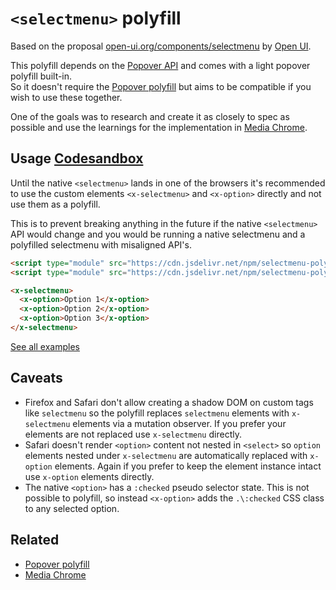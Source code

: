 # `<selectmenu>` polyfill

Based on the proposal 
[open-ui.org/components/selectmenu](https://open-ui.org/components/selectmenu/)
by [Open UI](https://github.com/openui/open-ui).

This polyfill depends on the 
[Popover API](https://developer.chrome.com/docs/web-platform/popover-api/) 
and comes with a light popover polyfill built-in.  
So it doesn't require the 
[Popover polyfill](https://github.com/oddbird/popover-polyfill) 
but aims to be compatible if you wish to use these together.

One of the goals was to research and create it as closely to spec as possible
and use the learnings for the implementation in
[Media Chrome](https://github.com/muxinc/media-chrome).

## Usage [Codesandbox](https://codesandbox.io/s/selectmenu-polyfill-6qky7m?file=/index.html)

Until the native `<selectmenu>` lands in one of the browsers it's recommended 
to use the custom elements `<x-selectmenu>` and `<x-option>` directly and not
use them as a polyfill. 

This is to prevent breaking anything in the future 
if the native `<selectmenu>` API would change and you would be running a native
selectmenu and a polyfilled selectmenu with misaligned API's.

```html
<script type="module" src="https://cdn.jsdelivr.net/npm/selectmenu-polyfill/src/selectmenu.min.js"></script>
<script type="module" src="https://cdn.jsdelivr.net/npm/selectmenu-polyfill/src/option.min.js"></script>

<x-selectmenu>
  <x-option>Option 1</x-option>
  <x-option>Option 2</x-option>
  <x-option>Option 3</x-option>
</x-selectmenu>
```

[See all examples](https://selectmenu-polyfill.vercel.app/examples/)

## Caveats

- Firefox and Safari don't allow creating a shadow DOM
  on custom tags like `selectmenu` so the polyfill replaces `selectmenu` elements
  with `x-selectmenu` elements via a mutation observer. If you prefer your elements
are not replaced use `x-selectmenu` directly.
- Safari doesn't render `<option>` content not nested in `<select>` so `option`
  elements nested under `x-selectmenu` are automatically replaced with `x-option` 
  elements. Again if you prefer to keep the element instance intact use `x-option`
  elements directly.
- The native `<option>` has a `:checked` pseudo selector state. This is not possible to polyfill, 
  so instead `<x-option>` adds the `.\:checked` CSS class to any selected option.

## Related 

- [Popover polyfill](https://github.com/oddbird/popover-polyfill)
- [Media Chrome](https://github.com/muxinc/media-chrome)
